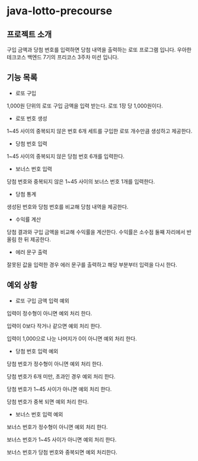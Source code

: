 # java-lotto-precourse
## 프로젝트 소개
구입 금액과 당첨 번호를 입력하면 당첨 내역을 출력하는 로또 프로그램 입니다. 
우아한 테크코스 백엔드 7기의 프리코스 3주차 미션 입니다.
## 기능 목록
- 로또 구입

1,000원 단위의 로또 구입 금액을 입력 받는다. 로또 1장 당 1,000원이다.

- 로또 번호 생성

1~45 사이의 중복되지 않은 번호 6개 세트를 구입한 로또 개수만큼 생성하고 제공한다.

- 당첨 번호 입력

1~45 사이의 중복되지 않은 당첨 번호 6개를 입력한다.

- 보너스 번호 입력

당첨 번호와 중복되지 않은 1~45 사이의 보너스 번호 1개를 입력한다.

- 당첨 통계

생성된 번호와 당첨 번호를 비교해 당첨 내역을 제공한다.

- 수익률 계산

당첨 결과와 구입 금액을 비교해 수익률을 계산한다. 수익률은 소수점 둘째 자리에서 반올림 한 뒤 제공한다.

- 에러 문구 출력

잘못된 값을 입력한 경우 에러 문구를 출력하고 해당 부분부터 입력을 다시 한다.

## 예외 상황
- 로또 구입 금액 입력 예외

입력이 정수형이 아니면 예외 처리 한다.

입력이 0보다 작거나 같으면 예외 처리 한다.

입력이 1,000으로 나눈 나머지가 0이 아니면 예외 처리 한다.

- 당첨 번호 입력 예외

당첨 번호가 정수형이 아니면 예외 처리 한다.

당첨 번호가 6개 미만, 초과인 경우 예외 처리 한다.

당첨 번호가 1~45 사이가 아니면 예외 처리 한다.

당첨 번호가 중복 되면 예외 처리 한다.

- 보너스 번호 입력 예외

보너스 번호가 정수형이 아니면 예외 처리 한다.

보너스 번호가 1~45 사이가 아니면 예외 처리 한다.

보너스 번호가 당첨 번호와 중복되면 예외 처리한다.
